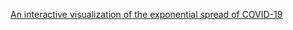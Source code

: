 [An interactive visualization of the exponential spread of COVID-19](http://91-divoc.com/pages/covid-visualization/)